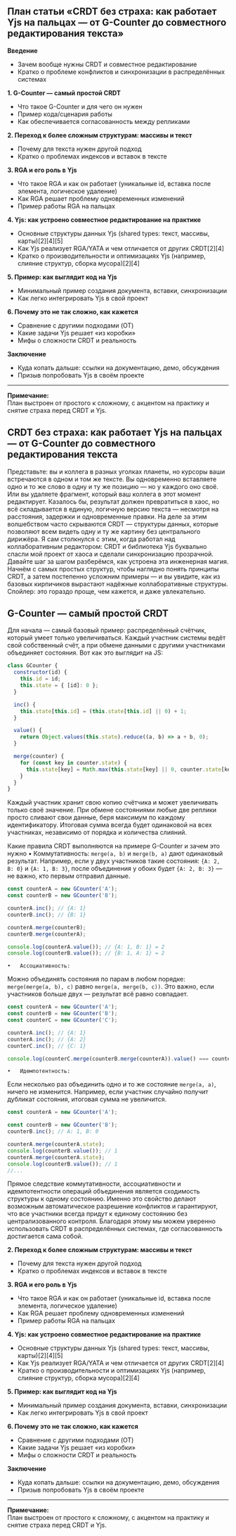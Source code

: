 ## План статьи «CRDT без страха: как работает Yjs на пальцах — от G-Counter до совместного редактирования текста»

**Введение**
- Зачем вообще нужны CRDT и совместное редактирование
- Кратко о проблеме конфликтов и синхронизации в распределённых системах

**1. G-Counter — самый простой CRDT**
- Что такое G-Counter и для чего он нужен
- Пример кода/сценария работы
- Как обеспечивается согласованность между репликами

**2. Переход к более сложным структурам: массивы и текст**
- Почему для текста нужен другой подход
- Кратко о проблемах индексов и вставок в тексте

**3. RGA и его роль в Yjs**
- Что такое RGA и как он работает (уникальные id, вставка после элемента, логическое удаление)
- Как RGA решает проблему одновременных изменений
- Пример работы RGA на пальцах

**4. Yjs: как устроено совместное редактирование на практике**
- Основные структуры данных Yjs (shared types: текст, массивы, карты)[2][4][5]
- Как Yjs реализует RGA/YATA и чем отличается от других CRDT[2][4]
- Кратко о производительности и оптимизациях Yjs (например, слияние структур, сборка мусора)[2][4]

**5. Пример: как выглядит код на Yjs**
- Минимальный пример создания документа, вставки, синхронизации
- Как легко интегрировать Yjs в свой проект

**6. Почему это не так сложно, как кажется**
- Сравнение с другими подходами (OT)
- Какие задачи Yjs решает «из коробки»
- Мифы о сложности CRDT и реальность

**Заключение**
- Куда копать дальше: ссылки на документацию, демо, обсуждения
- Призыв попробовать Yjs в своём проекте

---

**Примечание:**  
План выстроен от простого к сложному, с акцентом на практику и снятие страха перед CRDT и Yjs.



## CRDT без страха: как работает Yjs на пальцах — от G-Counter до совместного редактирования текста

Представьте: вы и коллега в разных уголках планеты, но курсоры ваши встречаются в одном и том же тексте. Вы одновременно вставляете одно и то же слово в одну и ту же позицию — но у каждого оно своё. Или вы удаляете фрагмент, который ваш коллега в этот момент редактирует. Казалось бы, результат должен превратиться в хаос, но всё складывается в единую, логичную версию текста — несмотря на расстояния, задержки и одновременные правки.
На деле за этим волшебством часто скрываются CRDT — структуры данных, которые позволяют всем видеть одну и ту же картину без центрального дирижёра. Я сам столкнулся с этим, когда работал над коллаборативным редактором: CRDT и библиотека Yjs буквально спасли мой проект от хаоса и сделали синхронизацию прозрачной.
Давайте шаг за шагом разберёмся, как устроена эта инженерная магия. Начнём с самых простых структур, чтобы наглядно понять принципы CRDT, а затем постепенно усложним примеры — и вы увидите, как из базовых кирпичиков вырастают надёжные коллаборативные структуры. Спойлер: это гораздо проще, чем кажется, и даже увлекательно.

## G-Counter — самый простой CRDT
Для начала — самый базовый пример: распределённый счётчик, который умеет только увеличиваться. Каждый участник системы ведёт свой собственный счёт, а при обмене данными с другими участниками объединяет состояния. Вот как это выглядит на JS:
```js
class GCounter {
  constructor(id) {
    this.id = id;
    this.state = { [id]: 0 };
  }

  inc() {
    this.state[this.id] = (this.state[this.id] || 0) + 1;
  }

  value() {
    return Object.values(this.state).reduce((a, b) => a + b, 0);
  }

  merge(counter) {
    for (const key in counter.state) {
      this.state[key] = Math.max(this.state[key] || 0, counter.state[key]);
    }
  }
}
```
Каждый участник хранит свою копию счётчика и может увеличивать только своё значение. При обмене состояниями любые две реплики просто сливают свои данные, беря максимум по каждому идентификатору. Итоговая сумма всегда будет одинаковой на всех участниках, независимо от порядка и количества слияний.

Какие правила CRDT выполняются на примере G-Counter и зачем это нужно
	•	Коммутативность:
`merge(a, b)` и `merge(b, a)` дают одинаковый результат. Например, если у двух участников такие состояния: `{A: 2, B: 0}` и `{A: 1, B: 3}`, после объединения у обоих будет `{A: 2, B: 3}` — не важно, кто первым отправил данные.
```js
const counterA = new GCounter('A');
const counterB = new GCounter('B');

counterA.inc(); // {A: 1} 
counterB.inc(); // {B: 1}

counterA.merge(counterB);
counterB.merge(counterA);

console.log(counterA.value()); // {A: 1, B: 1} = 2
console.log(counterB.value()); // {B: 1, A: 1} = 2
```
	•	Ассоциативность:
Можно объединять состояния по парам в любом порядке: `merge(merge(a, b), c)` равно `merge(a, merge(b, c))`. Это важно, если участников больше двух — результат всё равно совпадает.
```js
const counterA = new GCounter('A');
const counterB = new GCounter('B');
const counterC = new GCounter('С');

counterA.inc(); // {A: 1} 
counterA.inc(); // {A: 2}
counterC.inc(); // {C: 1}

console.log(counterC.merge(counterB.merge(counterA)).value() === counterC.merge(counterA.merge(counterB)).value()) // {A: 2, B: 0, C: 1} = 2 = {B: 1, A: 2, C: 0}
```
	•	Идемпотентность:
Если несколько раз объединить одно и то же состояние `merge(a, a)`, ничего не изменится. Например, если участник случайно получит дубликат состояния, итоговая сумма не увеличится.
```js
const counterA = new GCounter('A');

const counterB = new GCounter('B');
counterB.inc(); // A: 1, B: 0

counterA.merge(counterA.state);
console.log(counterB.value()); // 1
counterA.merge(counterA.state);
console.log(counterB.value()); // 1
//...
```
	
Прямое следствие коммутативности, ассоциативности и идемпотентности операций объединения является сходимость структуры к одному состоянию. Именно это свойство делают возможным автоматическое разрешение конфликтов и гарантируют, что все участники всегда придут к единому состоянию без централизованного контроля. Благодаря этому мы можем уверенно использовать CRDT в распределённых системах, где согласованность достигается сама собой.

**2. Переход к более сложным структурам: массивы и текст**
- Почему для текста нужен другой подход
- Кратко о проблемах индексов и вставок в тексте

**3. RGA и его роль в Yjs**
- Что такое RGA и как он работает (уникальные id, вставка после элемента, логическое удаление)
- Как RGA решает проблему одновременных изменений
- Пример работы RGA на пальцах

**4. Yjs: как устроено совместное редактирование на практике**
- Основные структуры данных Yjs (shared types: текст, массивы, карты)[2][4][5]
- Как Yjs реализует RGA/YATA и чем отличается от других CRDT[2][4]
- Кратко о производительности и оптимизациях Yjs (например, слияние структур, сборка мусора)[2][4]

**5. Пример: как выглядит код на Yjs**
- Минимальный пример создания документа, вставки, синхронизации
- Как легко интегрировать Yjs в свой проект

**6. Почему это не так сложно, как кажется**
- Сравнение с другими подходами (OT)
- Какие задачи Yjs решает «из коробки»
- Мифы о сложности CRDT и реальность

**Заключение**
- Куда копать дальше: ссылки на документацию, демо, обсуждения
- Призыв попробовать Yjs в своём проекте

---

**Примечание:**  
План выстроен от простого к сложному, с акцентом на практику и снятие страха перед CRDT и Yjs.
